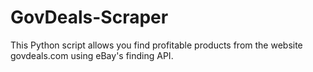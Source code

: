 # GovDeals-Scraper
This Python script allows you find profitable products from the website govdeals.com using eBay's finding API.
